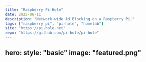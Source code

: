 ```yaml
---
title: "Raspberry Pi-Hole"
date: 2025-06-11
description: "Network-wide Ad Blocking on a Raspberry Pi."
tags: ["raspberry pi", "pi-hole", "homelab"]
site: "https://pi-hole.net"
repo: "https://github.com/pi-hole/pi-hole"
---
```

hero:
  style: "basic"
  image: "featured.png"
---
